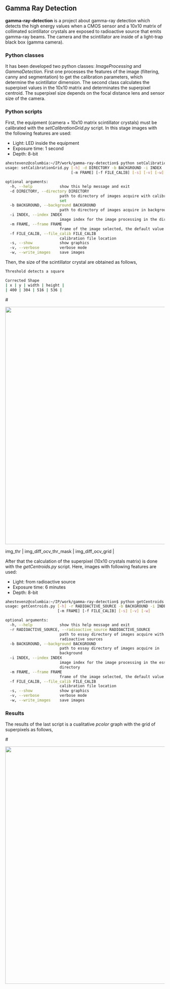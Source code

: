 ## Gamma Ray Detection

**gamma-ray-detection** is a project about gamma-ray detection which detects the high energy values when a CMOS sensor and a 10x10 matrix of collimated scintillator crystals are exposed to radioactive source that emits gamma-ray beams. The camera and the scintillator are inside of a light-trap black box (gamma camera).

### Python classes

It has been developed two python classes: _ImageProcessing_ and _GammaDetection_. First one processes the features of the image (filtering, canny and segmentation) to get the calibration parameters, which determine the scintillator dimension. The second class calculates the superpixel values in the 10x10 matrix and determinates the superpixel centroid. The superpixel size depends on the focal distance lens and sensor size of the camera.


### Python scripts

First, the equipment (camera + 10x10 matrix scintillator crystals) must be calibrated  with the _setCalibrationGrid.py_ script. In this stage images with the following features are used:

* Light: LED inside the equipment
* Exposure time: 1 second
* Depth: 8-bit

```sh
ahestevenz@columbia:~/IP/work/gamma-ray-detection$ python setCalibrationGrid.py -h
usage: setCalibrationGrid.py [-h] -d DIRECTORY -b BACKGROUND -i INDEX
                             [-m FRAME] [-f FILE_CALIB] [-s] [-v] [-w]

optional arguments:
  -h, --help            show this help message and exit
  -d DIRECTORY, --directory DIRECTORY
                        path to directory of images acquire with calibration
                        set
  -b BACKGROUND, --background BACKGROUND
                        path to directory of images acquire in background
  -i INDEX, --index INDEX
                        image index for the image processing in the directory
  -m FRAME, --frame FRAME
                        frame of the image selected, the default value is 0
  -f FILE_CALIB, --file_calib FILE_CALIB
                        calibration file location
  -s, --show            show graphics
  -v, --verbose         verbose mode
  -w, --write_images    save images

```
Then, the size of the scintillator crystal are obtained as follows,

```sh
Threshold detects a square

Corrected Shape
| x | y | width | height |
| 400 | 304 | 516 | 536 |
```

#<p align="center"><img src="img/simple_register_output.png" width="750"></p>

img_thr | img_diff_ocv_thr_mask | img_diff_ocv_grid |

After that the calculation of the superpixel (10x10 crystals matrix) is done with the _getCentroids.py_ script. Here, images with following features are used:

* Light: from radioactive source
* Exposure time: 6 minutes
* Depth: 8-bit

```sh
ahestevenz@columbia:~/IP/work/gamma-ray-detection$ python getCentroids.py -h
usage: getCentroids.py [-h] -r RADIOACTIVE_SOURCE -b BACKGROUND -i INDEX
                       [-m FRAME] [-f FILE_CALIB] [-s] [-v] [-w]

optional arguments:
  -h, --help            show this help message and exit
  -r RADIOACTIVE_SOURCE, --radioactive_source RADIOACTIVE_SOURCE
                        path to essay directory of images acquire with
                        radioactive sources
  -b BACKGROUND, --background BACKGROUND
                        path to essay directory of images acquire in
                        background
  -i INDEX, --index INDEX
                        image index for the image processing in the essay
                        directory
  -m FRAME, --frame FRAME
                        frame of the image selected, the default value is 0
  -f FILE_CALIB, --file_calib FILE_CALIB
                        calibration file location
  -s, --show            show graphics
  -v, --verbose         verbose mode
  -w, --write_images    save images
```
### Results

The results of the last script is a cualitative _pcolor_ graph with the grid of superpixels as follows,

#<p align="center"><img src="img/simple_register_output.png" width="750"></p>
